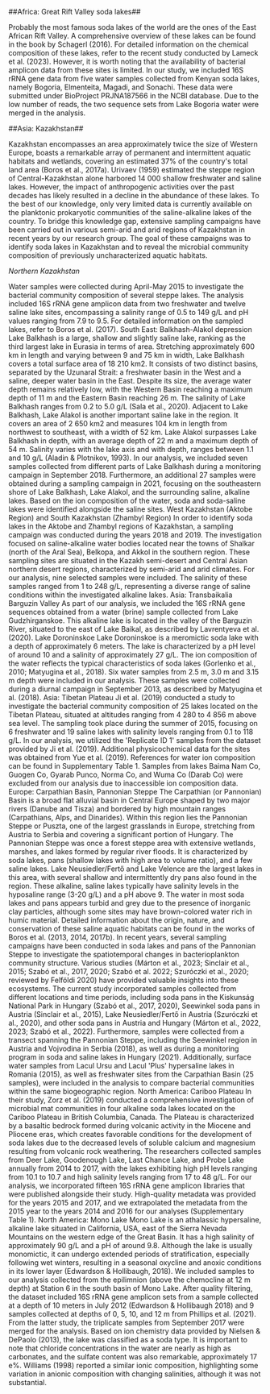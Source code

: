 ##Africa: Great Rift Valley soda lakes##

Probably the most famous soda lakes of the world are the ones of the East African Rift Valley. A comprehensive overview of these lakes can be found in the book by Schagerl (2016). For detailed information on the chemical composition of these lakes, refer to the recent study conducted by Lameck et al. (2023). However, it is worth noting that the availability of bacterial amplicon data from these sites is limited. In our study, we included 16S rRNA gene data from five water samples collected from Kenyan soda lakes, namely Bogoria, Elmenteita, Magadi, and Sonachi. These data were submitted under BioProject PRJNA187566 in the NCBI database. Due to the low number of reads, the two sequence sets from Lake Bogoria water were merged in the analysis.

##Asia: Kazakhstan##

Kazakhstan encompasses an area approximately twice the size of Western Europe, boasts a remarkable array of permanent and intermittent aquatic habitats and wetlands, covering an estimated 37% of the country's total land area (Boros et al., 2017a). Urivaev (1959) estimated the steppe region of Central-Kazakhstan alone harbored 14 000 shallow freshwater and saline lakes. However, the impact of anthropogenic activities over the past decades has likely resulted in a decline in the abundance of these lakes. To the best of our knowledge, only very limited data is currently available on the planktonic prokaryotic communities of the saline-alkaline lakes of the country.
To bridge this knowledge gap, extensive sampling campaigns have been carried out in various semi-arid and arid regions of Kazakhstan in recent years by our research group. The goal of these campaigns was to identify soda lakes in Kazakhstan and to reveal the microbial community composition of previously uncharacterized aquatic habitats. 

*Northern Kazakhstan*

Water samples were collected during April-May 2015 to investigate the bacterial community composition of several steppe lakes. The analysis included 16S rRNA gene amplicon data from two freshwater and twelve saline lake sites, encompassing a salinity range of 0.5 to 149 g/L and pH values ranging from 7.9 to 9.5. For detailed information on the sampled lakes, refer to Boros et al. (2017).
South East: Balkhash-Alakol depression
Lake Balkhash is a large, shallow and slightly saline lake, ranking as the third largest lake in Eurasia in terms of area. Stretching approximately 600 km in length and varying between 9 and 75 km in width, Lake Balkhash covers a total surface area of 18 210 km2.  It consists of two distinct basins, separated by the Uzunaral Strait: a freshwater basin in the West and a saline, deeper water basin in the East. Despite its size, the average water depth remains relatively low, with the Western Basin reaching a maximum depth of 11 m and the Eastern Basin reaching 26 m. The salinity of Lake Balkhash ranges from 0.2 to 5.0 g/L (Sala et al., 2020).
Adjacent to Lake Balkhash, Lake Alakol is another important saline lake in the region. It covers an area of 2 650 km2 and measures 104 km in length from northwest to southeast, with a width of 52 km. Lake Alakol surpasses Lake Balkhash in depth, with an average depth of 22 m and a maximum depth of 54 m. Salinity varies with the lake axis and with depth, ranges between 1.1 and 10 g/L (Aladin & Plotnikov, 1993).
In our analysis, we included seven samples collected from different parts of Lake Balkhash during a monitoring campaign in September 2018.
Furthermore, an additional 27 samples were obtained during a sampling campaign in 2021, focusing on the southeastern shore of Lake Balkhash, Lake Alakol, and the surrounding saline, alkaline lakes. Based on the ion composition of the water, soda and soda-saline lakes were identified alongside the saline sites.
West Kazakhstan (Aktobe Region) and South Kazakhstan (Zhambyl Region)
In order to identify soda lakes in the Aktobe and Zhambyl regions of Kazakhstan, a sampling campaign was conducted during the years 2018 and 2019. The investigation focused on saline-alkaline water bodies located near the towns of Shalkar (north of the Aral Sea), Belkopa, and Akkol in the southern region. These sampling sites are situated in the Kazakh semi-desert and Central Asian northern desert regions, characterized by semi-arid and arid climates. For our analysis, nine selected samples were included. The salinity of these samples ranged from 1 to 248 g/L, representing a diverse range of saline conditions within the investigated alkaline lakes.
Asia: Transbaikalia
Barguzin Valley
As part of our analysis, we included the 16S rRNA gene sequences obtained from a water (brine) sample collected from Lake Gudzhirganskoe. This alkaline lake is located in the valley of the Barguzin River, situated to the east of Lake Baikal, as described by Lavrentyeva et al. (2020).
Lake Doroninskoe
Lake Doroninskoe is a meromictic soda lake with a depth of approximately 6 meters. The lake is characterized by a pH level of around 10 and a salinity of approximately 27 g/L. The ion composition of the water reflects the typical characteristics of soda lakes (Gorlenko et al., 2010; Matyugina et al., 2018). Six water samples from 2.5 m, 3.0 m and 3.15 m depth were included in our analysis. These samples were collected during a diurnal campaign in September 2013, as described by Matyugina et al. (2018).
Asia: Tibetan Plateau
Ji et al. (2019) conducted a study to investigate the bacterial community composition of 25 lakes located on the Tibetan Plateau, situated at altitudes ranging from 4 280 to 4 856 m above sea level. The sampling took place during the summer of 2015, focusing on 6 freshwater and 19 saline lakes with salinity levels ranging from 0.1 to 118 g/L. In our analysis, we utilized the 'Replicate ID 1' samples from the dataset provided by Ji et al. (2019). Additional physicochemical data for the sites was obtained from Yue et al. (2019). References for water ion composition can be found in Supplementary Table 1. Samples from lakes Baima Nam Co, Guogen Co, Gyarab Punco, Norma Co, and Wuma Co (Darab Co) were excluded from our analysis due to inaccessible ion composition data.
Europe: Carpathian Basin, Pannonian Steppe
The Carpathian (or Pannonian) Basin is a broad flat alluvial basin in Central Europe shaped by two major rivers (Danube and Tisza) and bordered by high mountain ranges (Carpathians, Alps, and Dinarides). Within this region lies the Pannonian Steppe or Puszta, one of the largest grasslands in Europe, stretching from Austria to Serbia and covering a significant portion of Hungary. The Pannonian Steppe was once a forest steppe area with extensive wetlands, marshes, and lakes formed by regular river floods. It is characterized by soda lakes, pans (shallow lakes with high area to volume ratio), and a few saline lakes. Lake Neusiedler/Fertő and Lake Velence are the largest lakes in this area, with several shallow and intermittently dry pans also found in the region. These alkaline, saline lakes typically have salinity levels in the hyposaline range (3-20 g/L) and a pH above 9. The water in most soda lakes and pans appears turbid and grey due to the presence of inorganic clay particles, although some sites may have brown-colored water rich in humic material. Detailed information about the origin, nature, and conservation of these saline aquatic habitats can be found in the works of Boros et al. (2013, 2014, 2017b).
In recent years, several sampling campaigns have been conducted in soda lakes and pans of the Pannonian Steppe to investigate the spatiotemporal changes in bacterioplankton community structure. Various studies (Márton et al., 2023; Sinclair et al., 2015; Szabó et al., 2017, 2020; Szabó et al. 2022; Szuróczki et al., 2020; reviewed by Felföldi 2020) have provided valuable insights into these ecosystems. The current study incorporated samples collected from different locations and time periods, including soda pans in the Kiskunság National Park in Hungary (Szabó et al., 2017, 2020), Seewinkel soda pans in Austria (Sinclair et al., 2015), Lake Neusiedler/Fertő in Austria (Szuróczki et al., 2020), and other soda pans in Austria and Hungary (Márton et al., 2022, 2023; Szabó et al., 2022). Furthermore, samples were collected from a transect spanning the Pannonian Steppe, including the Seewinkel region in Austria and Vojvodina in Serbia (2018), as well as during a monitoring program in soda and saline lakes in Hungary (2021).
Additionally, surface water samples from Lacul Ursu and Lacul 'Plus' hypersaline lakes in Romania (2015), as well as freshwater sites from the Carpathian Basin (25 samples), were included in the analysis to compare bacterial communities within the same biogeographic region.
North America: Cariboo Plateau
In their study, Zorz et al. (2019) conducted a comprehensive investigation of microbial mat communities in four alkaline soda lakes located on the Cariboo Plateau in British Columbia, Canada. The Plateau is characterized by a basaltic bedrock formed during volcanic activity in the Miocene and Pliocene eras, which creates favorable conditions for the development of soda lakes due to the decreased levels of soluble calcium and magnesium resulting from volcanic rock weathering. The researchers collected samples from Deer Lake, Goodenough Lake, Last Chance Lake, and Probe Lake annually from 2014 to 2017, with the lakes exhibiting high pH levels ranging from 10.1 to 10.7 and high salinity levels ranging from 17 to 48 g/L. For our analysis, we incorporated fifteen 16S rRNA gene amplicon libraries that were published alongside their study. High-quality metadata was provided for the years 2015 and 2017, and we extrapolated the metadata from the 2015 year to the years 2014 and 2016 for our analyses (Supplementary Table 1).
North America: Mono Lake
Mono Lake is an  athalassic hypersaline, alkaline lake situated in California, USA, east of the Sierra Nevada Mountains on the western edge of the Great Basin. It has a high salinity of approximately 90 g/L and a pH of around 9.8. Although the lake is usually monomictic, it can undergo extended periods of stratification, especially following wet winters, resulting in a seasonal oxycline and anoxic conditions in its lower layer (Edwardson & Hollibaugh, 2018).
We included samples to our analysis collected from the epilimnion (above the chemocline at 12 m depth) at Station 6 in the south basin of Mono Lake. After quality filtering, the dataset included 16S rRNA gene amplicon sets from a sample collected at a depth of 10 meters in July 2012 (Edwardson & Hollibaugh 2018) and 9 samples collected at depths of 0, 5, 10, and 12 m from Phillips et al. (2021). From the latter study, the triplicate samples from September 2017 were merged for the analysis. Based on ion chemistry data provided by Nielsen & DePaolo (2013), the lake was classified as a soda type. It is important to note that chloride concentrations in the water are nearly as high as carbonates, and the sulfate content was also remarkable, approximately 17 e%. Williams (1998) reported a similar ionic composition, highlighting some variation in anionic composition with changing salinities, although it was not substantial.
